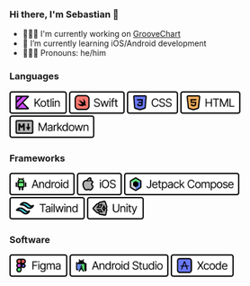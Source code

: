 ### Hi there, I'm Sebastian 👋

- 👨🏻‍💻 I'm currently working on [GrooveChart](https://github.com/galaxygoldfish/groovechart)
- 🌴 I’m currently learning iOS/Android development
- 🙍🏻‍♂️ Pronouns: he/him

### Languages
<div display="flex">
  <img src="https://github.com/galaxygoldfish/galaxygoldfish/blob/main/badges/Kotlin.png" height="40" />
  <img src="https://github.com/galaxygoldfish/galaxygoldfish/blob/main/badges/Swift.png" height="40" />
  <img src="https://github.com/galaxygoldfish/galaxygoldfish/blob/main/badges/CSS.png" height="40" />
  <img src="https://github.com/galaxygoldfish/galaxygoldfish/blob/main/badges/HTML.png" height="40" />
  <img src="https://github.com/galaxygoldfish/galaxygoldfish/blob/main/badges/Markdown.png" height="40" />
</div>

### Frameworks
<div display="flex">
  <img src="https://github.com/galaxygoldfish/galaxygoldfish/blob/main/badges/Android.png" height="40" />
  <img src="https://github.com/galaxygoldfish/galaxygoldfish/blob/main/badges/iOS.png" height="40" />
  <img src="https://github.com/galaxygoldfish/galaxygoldfish/blob/main/badges/JetpackCompose.png" height="40" />
  <img src="https://github.com/galaxygoldfish/galaxygoldfish/blob/main/badges/Tailwind.png" height="40" />
  <img src="https://github.com/galaxygoldfish/galaxygoldfish/blob/main/badges/Unity.png" height="40" />
</div>

### Software
<div display="flex">
  <img src="https://github.com/galaxygoldfish/galaxygoldfish/blob/main/badges/Figma.png" height="40" />
  <img src="https://github.com/galaxygoldfish/galaxygoldfish/blob/main/badges/AndroidStudio.png" height="40" />
  <img src="https://github.com/galaxygoldfish/galaxygoldfish/blob/main/badges/Xcode.png" height="40" />
</div>
